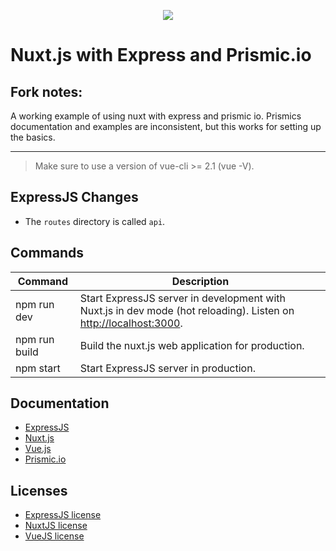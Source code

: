 <p align="center"><img src="https://cloud.githubusercontent.com/assets/904724/22470179/b84f58d8-e7ce-11e6-995b-0933711ca566.png"></p>


# Nuxt.js with Express and Prismic.io


## Fork notes:

A working example of using nuxt with express and prismic io. Prismics documentation and examples are inconsistent, but this works for setting up the basics.

---

> Make sure to use a version of vue-cli >= 2.1 (vue -V).

## ExpressJS Changes

- The `routes` directory is called `api`.

## Commands

| Command | Description |
|---------|-------------|
| npm run dev | Start ExpressJS server in development with Nuxt.js in dev mode (hot reloading). Listen on [http://localhost:3000](http://localhost:3000). |
| npm run build | Build the nuxt.js web application for production. |
| npm start | Start ExpressJS server in production. |



## Documentation

- [ExpressJS](http://expressjs.com/en/guide/routing.html)
- [Nuxt.js](https://nuxtjs.org/guide/)
- [Vue.js](http://vuejs.org/guide/)
- [Prismic.io](https://prismic.io/docs#?lang=node)

## Licenses

- [ExpressJS license](https://github.com/expressjs/express/blob/master/LICENSE)
- [NuxtJS license](https://github.com/nuxt/nuxt.js/blob/master/LICENSE.md)
- [VueJS license](https://github.com/vuejs/vue/blob/master/LICENSE)
